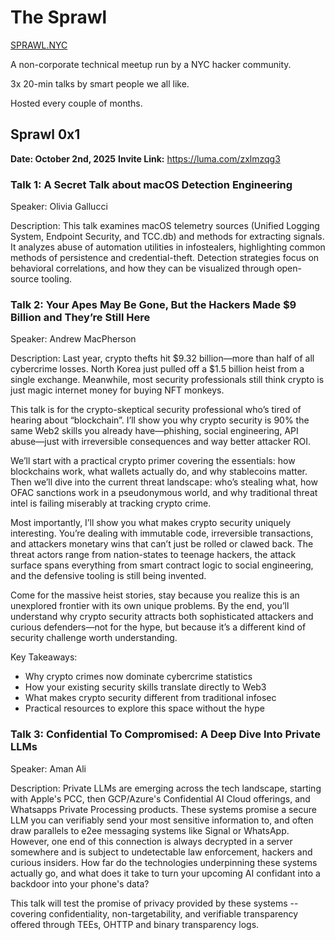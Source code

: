 # The Sprawl 

[SPRAWL.NYC](https://sprawl.nyc/)

A non-corporate technical meetup run by a NYC hacker community.

3x 20-min talks by smart people we all like. 

Hosted every couple of months.

## Sprawl 0x1

**Date: October 2nd, 2025**
**Invite Link:** https://luma.com/zxlmzqg3 

### Talk 1: A Secret Talk about macOS Detection Engineering

Speaker: Olivia Gallucci

Description: This talk examines macOS telemetry sources (Unified Logging System, Endpoint Security, and TCC.db) and methods for extracting signals. It analyzes abuse of automation utilities in infostealers, highlighting common methods of persistence and credential-theft. Detection strategies focus on behavioral correlations, and how they can be visualized through open-source tooling.

### Talk 2: Your Apes May Be Gone, But the Hackers Made $9 Billion and They’re Still Here

Speaker: Andrew MacPherson

Description: Last year, crypto thefts hit $9.32 billion—more than half of all cybercrime losses. North Korea just pulled off a $1.5 billion heist from a single exchange. Meanwhile, most security professionals still think crypto is just magic internet money for buying NFT monkeys.

This talk is for the crypto-skeptical security professional who’s tired of hearing about “blockchain”. I’ll show you why crypto security is 90% the same Web2 skills you already have—phishing, social engineering, API abuse—just with irreversible consequences and way better attacker ROI.

We’ll start with a practical crypto primer covering the essentials: how blockchains work, what wallets actually do, and why stablecoins matter. Then we’ll dive into the current threat landscape: who’s stealing what, how OFAC sanctions work in a pseudonymous world, and why traditional threat intel is failing miserably at tracking crypto crime.

Most importantly, I’ll show you what makes crypto security uniquely interesting. You’re dealing with immutable code, irreversible transactions, and attackers monetary wins that can’t just be rolled or clawed back. The threat actors range from nation-states to teenage hackers, the attack surface spans everything from smart contract logic to social engineering, and the defensive tooling is still being invented.

Come for the massive heist stories, stay because you realize this is an unexplored frontier with its own unique problems. By the end, you’ll understand why crypto security attracts both sophisticated attackers and curious defenders—not for the hype, but because it’s a different kind of security challenge worth understanding.

Key Takeaways:

- Why crypto crimes now dominate cybercrime statistics
- How your existing security skills translate directly to Web3
- What makes crypto security different from traditional infosec
- Practical resources to explore this space without the hype

### Talk 3: Confidential To Compromised: A Deep Dive Into Private LLMs

Speaker: Aman Ali

Description: Private LLMs are emerging across the tech landscape, starting with Apple's PCC, then GCP/Azure's Confidential AI Cloud offerings, and Whatsapps Private Processing products. These systems promise a secure LLM you can verifiably send your most sensitive information to, and often draw parallels to e2ee messaging systems like Signal or WhatsApp. However, one end of this connection is always decrypted in a server somewhere and is subject to undetectable law enforcement, hackers and curious insiders. How far do the technologies underpinning these systems actually go, and what does it take to turn your upcoming AI confidant into a backdoor into your phone's data?

This talk will test the promise of privacy provided by these systems -- covering confidentiality, non-targetability, and verifiable transparency offered through TEEs, OHTTP and binary transparency logs.



